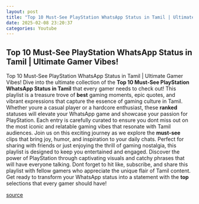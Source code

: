 ```yaml
---
layout: post
title: "Top 10 Must-See PlayStation WhatsApp Status in Tamil | Ultimate Gamer Vibes!"
date: 2025-02-08 23:20:37
categories: Youtube
---
```


## Top 10 Must-See PlayStation WhatsApp Status in Tamil | Ultimate Gamer Vibes!

Top 10 Must-See PlayStation WhatsApp Status in Tamil | Ultimate Gamer Vibes!
Dive into the ultimate collection of the **Top 10 Must-See PlayStation WhatsApp Status in Tamil** that every gamer needs to check out! This playlist is a treasure trove of **best** gaming moments, epic quotes, and vibrant expressions that capture the essence of gaming culture in Tamil. 
Whether youre a casual player or a hardcore enthusiast, these **ranked** statuses will elevate your WhatsApp game and showcase your passion for PlayStation. Each entry is carefully curated to ensure you dont miss out on the most iconic and relatable gaming vibes that resonate with Tamil audiences.
Join us on this exciting journey as we explore the **must-see** clips that bring joy, humor, and inspiration to your daily chats. Perfect for sharing with friends or just enjoying the thrill of gaming nostalgia, this playlist is designed to keep you entertained and engaged.
Discover the power of PlayStation through captivating visuals and catchy phrases that will have everyone talking. Dont forget to hit like, subscribe, and share this playlist with fellow gamers who appreciate the unique flair of Tamil content. Get ready to transform your WhatsApp status into a statement with the **top** selections that every gamer should have!

[source](https://www.youtube.com/playlist?list=PLKE2N6tdCjXf-Tot2wj0-rwzPuqnhsqgl)